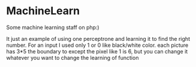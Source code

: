# MachineLearn
Some machine learning staff on php:)

It just an example of using one perceptrone and learning it to find the right number.
For an input I used only 1 or 0 like black/white color. 
each picture has 3*5
the boundary to except the pixel like 1 is 6, but you can change it whatever you want to change the learning of function
